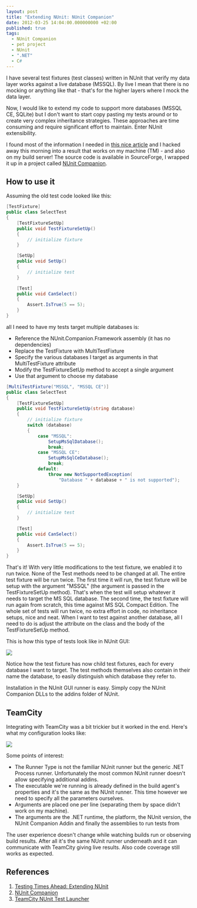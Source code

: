 ```yaml
---
layout: post
title: "Extending NUnit: NUnit Companion"
date: 2012-03-25 14:04:00.000000000 +02:00
published: true
tags:
  - NUnit Companion
  - pet project
  - NUnit
  - ".NET"
  - C#
---
```


I have several test fixtures (test classes) written in NUnit that verify my data
layer works against a live database (MSSQL). By live I mean that there is no
mocking or anything like that - that's for the higher layers where I mock the
data layer.

Now, I would like to extend my code to support more databases (MSSQL CE, SQLite)
but I don't want to start copy pasting my tests around or to create very complex
inheritance strategies. These approaches are time consuming and require
significant effort to maintain. Enter NUnit extensibility.<!--more-->

I found most of the information I needed in
<a href="http://www.simple-talk.com/dotnet/.net-tools/testing-times-ahead-extending-nunit/">this
nice article</a> and I hacked away this morning into a result that works on my
machine (TM) - and also on my build server! The source code is available in
SourceForge, I wrapped it up in a project called
<a href="https://sourceforge.net/projects/nunitcompanion/">NUnit Companion</a>.

<h2>How to use it</h2>

Assuming the old test code looked like this:

```cs
[TestFixture]
public class SelectTest
{
    [TestFixtureSetUp]
    public void TestFixtureSetUp()
    {
        // initialize fixture
    }

    [SetUp]
    public void SetUp()
    {
        // initialize test
    }

    [Test]
    public void CanSelect()
    {
        Assert.IsTrue(5 == 5);
    }
}
```

all I need to have my tests target multiple databases is:

<ul>
<li>Reference the NUnit.Companion.Framework assembly (it has no dependencies)</li>
<li>Replace the TestFixture with MultiTestFixture</li>
<li>Specify the various databases I target as arguments in that MultiTestFixture attribute</li>
<li>Modify the TestFixtureSetUp method to accept a single argument</li>
<li>Use that argument to choose my database</li>
</ul>

```cs
[MultiTestFixture("MSSQL", "MSSQL CE")]
public class SelectTest
{
    [TestFixtureSetUp]
    public void TestFixtureSetUp(string database)
    {
        // initialize fixture
        switch (database)
        {
            case "MSSQL":
                SetupMsSqlDatabase();
                break;
            case "MSSQL CE":
                SetupMsSqlCeDatabase();
                break;
            default:
                throw new NotSupportedException(
                    "Database " + database + " is not supported");
    }

    [SetUp]
    public void SetUp()
    {
        // initialize test
    }

    [Test]
    public void CanSelect()
    {
        Assert.IsTrue(5 == 5);
    }
}
```

That's it! With very little modifications to the test fixture, we enabled it to
run twice. None of the Test methods need to be changed at all. The entire test
fixture will be run twice. The first time it will run, the test fixture will be
setup with the argument "MSSQL" (the argument is passed in the TestFixtureSetUp
method). That's when the test will setup whatever it needs to target the MS SQL
database. The second time, the test fixture will run again from scratch, this
time against MS SQL Compact Edition. The whole set of tests will run twice, no
extra effort in code, no inheritance setups, nice and neat. When I want to test
against another database, all I need to do is adjust the attribute on the class
and the body of the TestFixtureSetUp method.

This is how this type of tests look like in NUnit GUI:

<img src="{{ site.baseurl }}/assets/2012/nunit-companion-example.png" />

Notice how the test fixture has now child test fixtures, each for every database
I want to target. The test methods themselves also contain in their name the
database, to easily distinguish which database they refer to.

Installation in the NUnit GUI runner is easy. Simply copy the NUnit Companion
DLLs to the addins folder of NUnit.

<h2>TeamCity</h2>

Integrating with TeamCity was a bit trickier but it worked in the end. Here's
what my configuration looks like:

<img src="{{ site.baseurl }}/assets/2012/nunit-companion-teamcity-configuration.png" />

Some points of interest:

<ul>
<li>The Runner Type is not the familiar NUnit runner but the generic .NET Process runner. Unfortunately the most common NUnit runner doesn't allow specifying additional addins.</li>
<li>The executable we're running is already defined in the build agent's properties and it's the same as the NUnit runner. This time however we need to specify all the parameters ourselves.</li>
<li>Arguments are placed one per line (separating them by space didn't work on my machine).</li>
<li>The arguments are the .NET runtime, the platform, the NUnit version, the NUnit Companion Addin and finally the assemblies to run tests from</li>
</ul>

The user experience doesn't change while watching builds run or observing build
results. After all it's the same NUnit runner underneath and it can communicate
with TeamCity giving live results. Also code coverage still works as expected.

<h2>References</h2>
<ol>
<li><a href="http://www.simple-talk.com/dotnet/.net-tools/testing-times-ahead-extending-nunit/">Testing Times Ahead: Extending NUnit</a></li>
<li><a href="https://sourceforge.net/projects/nunitcompanion/">NUnit Companion</a></li>
<li><a href="http://confluence.jetbrains.net/display/TCD7/TeamCity+NUnit+Test+Launcher">TeamCity NUnit Test Launcher</a></li>
</ol>

